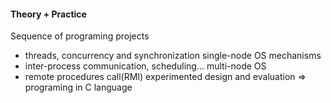 #### Theory + Practice
Sequence of programing projects
* threads, concurrency and synchronization
single-node OS mechanisms
* inter-process communication, scheduling...
multi-node OS
* remote procedures call(RMI)
experimented design and evaluation
=> programing in C language